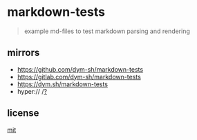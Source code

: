 # markdown-tests

> example md-files to test markdown parsing and rendering


## mirrors
- https://github.com/dym-sh/markdown-tests
- https://gitlab.com/dym-sh/markdown-tests
- https://dym.sh/markdown-tests
- hyper://<TBD> /[?](https://beakerbrowser.com)


## license
[mit](./license)
